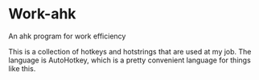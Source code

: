 # Work-ahk
An ahk program for work efficiency

This is a collection of hotkeys and hotstrings that are used at my job. The language is AutoHotkey, which is a pretty convenient language for things like this.
